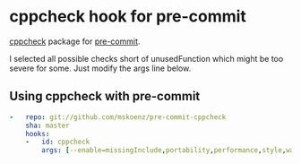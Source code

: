 # cppcheck hook for pre-commit

[cppcheck](https://github.com/danmar/cppcheck/) package for [pre-commit](http://pre-commit.com).

I selected all possible checks short of unusedFunction which might be too severe for some. Just modify the args line below.

## Using cppcheck with pre-commit

```yaml
-   repo: git://github.com/mskoenz/pre-commit-cppcheck
    sha: master
    hooks:
    -   id: cppcheck
        args: [--enable=missingInclude,portability,performance,style,warning]
```
